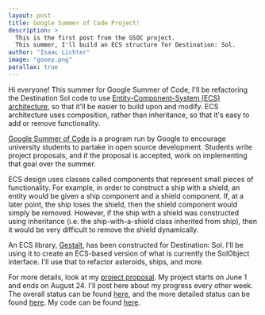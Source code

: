 ```yaml
---
layout: post
title: Google Summer of Code Project!
description: > 
  This is the first post from the GSOC project.
  This summer, I'll build an ECS structure for Destination: Sol.
author: "Isaac Lichter" 
image: "gooey.png" 
parallax: true 
---
```


Hi everyone! This summer for Google Summer of Code, I'll be refactoring the Destination Sol code to use [Entity-Component-System (ECS) architecture](https://github.com/MovingBlocks/Terasology/wiki/Entity-System-Architecture), so that it'll be easier to build upon and modify. ECS architecture uses composition, rather than inheritance, so that it's easy to add or remove functionality.

[Google Summer of Code](https://summerofcode.withgoogle.com/) is a program run by Google to encourage university students to partake in open source development. Students write project proposals, and if the proposal is accepted, work on implementing that goal over the summer.

ECS design uses classes called components that represent small pieces of functionality. For example, in order to construct a ship with a shield, an entity would be given a ship component and a shield component. If, at a later point, the ship loses the shield, then the shield component would simply be removed. However, if the ship with a shield was constructed using inheritance (i.e. the ship-with-a-shield class inherited from ship), then it would be very difficult to remove the shield dynamically.

An ECS library, [Gestalt](https://github.com/MovingBlocks/gestalt), has been constructed for Destination: Sol. I'll be using it to create an ECS-based version of what is currently the SolObject interface. I'll use that to refactor asteroids, ships, and more. 

For more details, look at my [project proposal](https://docs.google.com/document/d/1bUZ0gwnTnsGH8nh6vGR-kSnQQi2JgoltbfyzCiakzyI/edit). My project starts on June 1 and ends on August 24. I'll post here about my progress every other week. The overall status can be found [here](https://trello.com/c/otWA5UdS/129-isaac-destination-sol), and the more detailed status can be found [here](https://trello.com/b/plUYIZ3v/refactoring-ds-to-use-ecs-architecture). My code can be found [here](https://github.com/IsaacLic/DestinationSol).
